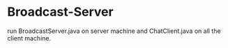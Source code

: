 # Broadcast-Server
run BroadcastServer.java on server machine and ChatClient.java on all the client machine.
